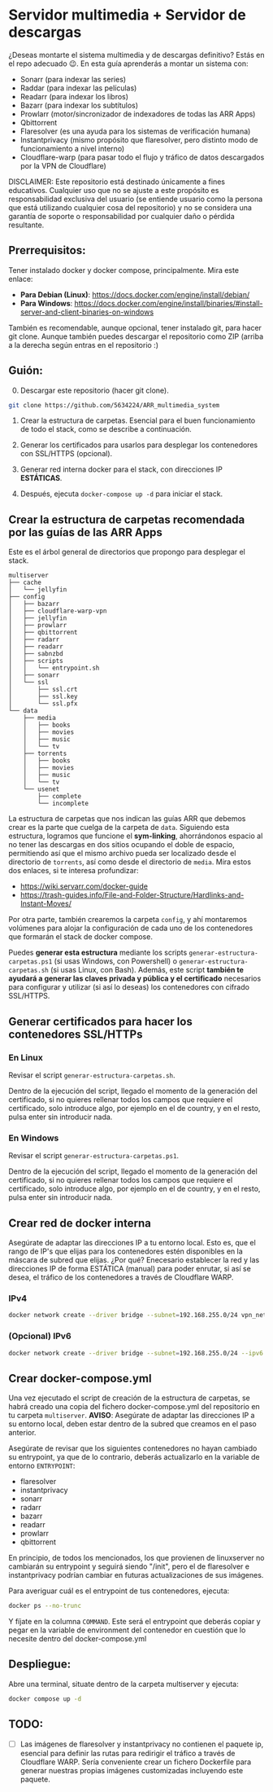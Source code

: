 # Servidor multimedia + Servidor de descargas
¿Deseas montarte el sistema multimedia y de descargas definitivo? Estás en el repo adecuado 😉.
En esta guía aprenderás a montar un sistema con:
- Sonarr (para indexar las series)
- Raddar (para indexar las películas)
- Readarr (para indexar los libros)
- Bazarr (para indexar los subtítulos)
- Prowlarr (motor/sincronizador de indexadores de todas las ARR Apps)
- Qbittorrent
- Flaresolver (es una ayuda para los sistemas de verificación humana)
- Instantprivacy (mismo propósito que flaresolver, pero distinto modo de funcionamiento a nivel interno)
- Cloudflare-warp (para pasar todo el flujo y tráfico de datos descargados por la VPN de Cloudflare)

DISCLAIMER: Este repositorio está destinado únicamente a fines educativos. Cualquier uso que no se ajuste a este propósito es responsabilidad exclusiva del usuario (se entiende usuario como la persona que está utilizando cualquier cosa del repositorio) y no se considera una garantía de soporte o responsabilidad por cualquier daño o pérdida resultante.

## Prerrequisitos:
Tener instalado docker y docker compose, principalmente. Mira este enlace:
- **Para Debian (Linux)**: https://docs.docker.com/engine/install/debian/
- **Para Windows**: https://docs.docker.com/engine/install/binaries/#install-server-and-client-binaries-on-windows

También es recomendable, aunque opcional, tener instalado git, para hacer git clone. Aunque también puedes descargar el repositorio como ZIP (arriba a la derecha según entras en el repositorio :)

## Guión:
0. Descargar este repositorio (hacer git clone).
```bash
git clone https://github.com/5634224/ARR_multimedia_system
```

1. Crear la estructura de carpetas. Esencial para el buen funcionamiento de todo el stack, como se describe a continuación.

2. Generar los certificados para usarlos para desplegar los contenedores con SSL/HTTPS (opcional).

3. Generar red interna docker para el stack, con direcciones IP **ESTÁTICAS**.

3. Después, ejecuta `docker-compose up -d` para iniciar el stack.

## Crear la estructura de carpetas recomendada por las guías de las ARR Apps
Este es el árbol general de directorios que propongo para desplegar el stack.
```
multiserver
├── cache
│   └── jellyfin
├── config
│   ├── bazarr
│   ├── cloudflare-warp-vpn
│   ├── jellyfin
│   ├── prowlarr
│   ├── qbittorrent
│   ├── radarr
│   ├── readarr
│   ├── sabnzbd
│   ├── scripts
│   │   └── entrypoint.sh
│   ├── sonarr
│   └── ssl
│       ├── ssl.crt
│       ├── ssl.key
│       └── ssl.pfx
└── data
    ├── media
    │   ├── books
    │   ├── movies
    │   ├── music
    │   └── tv
    ├── torrents
    │   ├── books
    │   ├── movies
    │   ├── music
    │   └── tv
    └── usenet
        ├── complete
        └── incomplete
```

La estructura de carpetas que nos indican las guías ARR que debemos crear es la parte que cuelga de la carpeta de ```data```. Siguiendo esta estructura, logramos que funcione el **sym-linking**, ahorrándonos espacio al no tener las descargas en dos sitios ocupando el doble de espacio, permitiendo así que el mismo archivo pueda ser localizado desde el directorio de ```torrents```, así como desde el directorio de ```media```.
Mira estos dos enlaces, si te interesa profundizar:
- https://wiki.servarr.com/docker-guide
- https://trash-guides.info/File-and-Folder-Structure/Hardlinks-and-Instant-Moves/

Por otra parte, también crearemos la carpeta ```config```, y ahí montaremos volúmenes para alojar la configuración de cada uno de los contenedores que formarán el stack de docker compose.

Puedes **generar esta estructura** mediante los scripts `generar-estructura-carpetas.ps1` (si usas Windows, con Powershell) o `generar-estructura-carpetas.sh` (si usas Linux, con Bash). Además, este script **también te ayudará a generar las claves privada y pública y el certificado** necesarios para configurar y utilizar (si así lo deseas) los contenedores con cifrado SSL/HTTPS.

## Generar certificados para hacer los contenedores SSL/HTTPs
### En Linux
Revisar el script `generar-estructura-carpetas.sh`.

Dentro de la ejecución del script, llegado el momento de la generación del certificado, si no quieres rellenar todos los campos que requiere el certificado, solo introduce algo, por ejemplo en el de country, y en el resto, pulsa enter sin introducir nada.
### En Windows
Revisar el script `generar-estructura-carpetas.ps1`.

Dentro de la ejecución del script, llegado el momento de la generación del certificado, si no quieres rellenar todos los campos que requiere el certificado, solo introduce algo, por ejemplo en el de country, y en el resto, pulsa enter sin introducir nada.
## Crear red de docker interna
Asegúrate de adaptar las direcciones IP a tu entorno local. Esto es, que el rango de IP's que elijas para los contenedores estén disponibles en la máscara de subred que elijas.
¿Por qué? Enecesario establecer la red y las direcciones IP de forma ESTÁTICA (manual) para poder enrutar, si así se desea, el tráfico de los contenedores a través de Cloudflare WARP.
### IPv4
```bash
docker network create --driver bridge --subnet=192.168.255.0/24 vpn_network
```
### (Opcional) IPv6
```bash
docker network create --driver bridge --subnet=192.168.255.0/24 --ipv6 --subnet=fd42:4242:2189:ac::/64 vpn_network
```

## Crear docker-compose.yml
Una vez ejecutado el script de creación de la estructura de carpetas, se habrá creado una copia del fichero docker-compose.yml del repositorio en tu carpeta `multiserver`.
**AVISO**: Asegúrate de adaptar las direcciones IP a su entorno local, deben estar dentro de la subred que creamos en el paso anterior.

Asegúrate de revisar que los siguientes contenedores no hayan cambiado su entrypoint, ya que de lo contrario, deberás actualizarlo en la variable de entorno `ENTRYPOINT`:
- flaresolver
- instantprivacy
- sonarr
- radarr
- bazarr
- readarr
- prowlarr
- qbittorrent

En principio, de todos los mencionados, los que provienen de linuxserver no cambiarán su entrypoint y seguirá siendo "/init", pero el de flaresolver e instantprivacy podrían cambiar en futuras actualizaciones de sus imágenes.

Para averiguar cuál es el entrypoint de tus contenedores, ejecuta:
```bash
docker ps --no-trunc
```

Y fíjate en la columna `COMMAND`. Este será el entrypoint que deberás copiar y pegar en la variable de environment del contenedor en cuestión que lo necesite dentro del docker-compose.yml

## Despliegue:
Abre una terminal, situate dentro de la carpeta multiserver y ejecuta:
```bash
docker compose up -d
```

## TODO:
- [ ] Las imágenes de flaresolver y instantprivacy no contienen el paquete ip, esencial para definir las rutas para redirigir el tráfico a través de Cloudflare WARP. Sería conveniente crear un fichero Dockerfile para generar nuestras propias imágenes customizadas incluyendo este paquete.